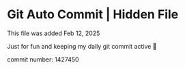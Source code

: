 # Git Auto Commit | Hidden File

This file was added Feb 12, 2025

Just for fun and keeping my daily git commit active 🤪

commit number: 1427450
